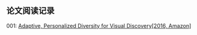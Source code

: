 ## 论文阅读记录

001: [Adaptive, Personalized Diversity for Visual Discovery[2016, Amazon]](https://arxiv.org/abs/1810.01477)
